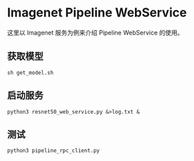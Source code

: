 # Imagenet Pipeline WebService

这里以 Imagenet 服务为例来介绍 Pipeline WebService 的使用。

## 获取模型
```
sh get_model.sh
```

## 启动服务

```
python3 resnet50_web_service.py &>log.txt &
```

## 测试
```
python3 pipeline_rpc_client.py
```
